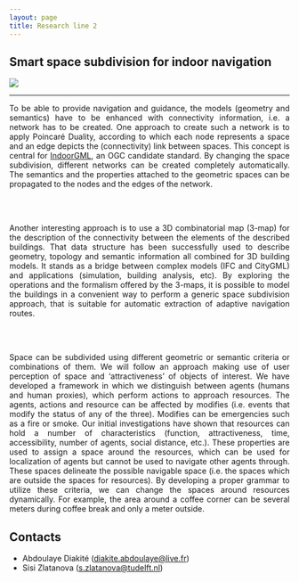 ```yaml
---
layout: page
title: Research line 2 
---
```


## Smart space subdivision for indoor navigation

<div class="row">
  <div class="col-sm-12 hidden-xs nopadding"><img class="img-responsive" src="{{ "img/rl2.png" | prepend: site.baseurl }}"></div>
</div>

- - -
<div align="justify">

To be able to provide navigation and guidance, the models (geometry and semantics) have to be enhanced with connectivity information, i.e. a network has to be created. One approach to create such a network is to apply
Poincaré Duality, according to which each node represents a space and an edge depicts the (connectivity) link between spaces. This concept is central for 
<a href="http://www.opengeospatial.org/projects/groups/indoorgmlswg">IndoorGML</a>, an OGC candidate standard. By changing the space subdivision, different networks can be created completely automatically. 
The semantics and the properties attached to the geometric spaces can be propagated to the nodes and the edges of the network. 

<br> <br>

Another interesting approach is to use a 3D combinatorial map (3-map) for the description of the connectivity between the elements of the described buildings. 
That data structure has been successfully used to describe geometry, topology and semantic information all combined for 3D building models. 
It stands as a bridge between complex models (IFC and CityGML) and applications (simulation, building analysis, etc). By exploring the operations 
and the formalism offered by the 3-maps, it is possible to model the buildings in a convenient way to perform a generic space subdivision approach, 
that is suitable for automatic extraction of adaptive navigation routes.

<br> <br>

Space can be subdivided using different geometric or semantic criteria or combinations of them. We will follow an approach making use of user perception of space and ‘attractiveness’ of objects of interest. 
We have developed a framework in which we distinguish between agents (humans and human proxies), which perform actions to approach resources. The agents, actions and 
resource can be affected by modifies (i.e. events that modify the status of any of the three). Modifies can be emergencies such as a fire or smoke. Our initial investigations 
have shown that resources can hold a number of characteristics (function, attractiveness, time, accessibility, number of agents, social distance, etc.). 
These properties are used to assign a space around the resources, which can be used for localization of agents but cannot be used to navigate other agents through. 
These spaces delineate the possible navigable space (i.e. the spaces which are outside the spaces for resources). By developing a proper grammar to utilize these criteria, 
we can change the spaces around resources dynamically. For example, the area around a coffee corner can be several meters during coffee break and only a meter outside.

</div>

## Contacts

- Abdoulaye Diakité (<diakite.abdoulaye@live.fr>)
- Sisi Zlatanova (<s.zlatanova@tudelft.nl>)
